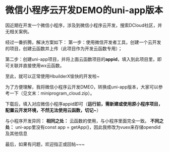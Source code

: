 # 微信小程序云开发DEMO的uni-app版本

因近期在开发一个微信小程序，涉及到微信小程序云开发，搜索DCloud社区，并无相关案例。

经过一番折腾，解决方案如下：
第一步：使用微信开发者工具，创建一个云开发的项目，创建云函数并上传（此项目作为开发云函数专用）；

第二步：创建uni-app项目，并将上面云函数项目的**appid**，填入到此项目里，即可关联并直接使用wx云函数。

至此，就可以正常使用HbuilderX愉快的开发啦~

为了方便理解，我将微信小程序云开发DMEO，转换成uni-app版本，大家可以参考一下（见文末：miniprogram_cloud.zip）。

下载后，填入对应微信小程序appid即可（**运行前，需新建或使用原小程序项目，配置云开发环境，不然无法使用云函数，切记~**）

与小程序开发异同：
**相同之处：** 云函数的使用，与小程序里面完全一致。
**不同之处：** uni-app里没有const app = getApp()，因此我修改为vuex来存储opendid及其他信息

最后，如果有问题，欢迎指正或回帖~~~

 


  

